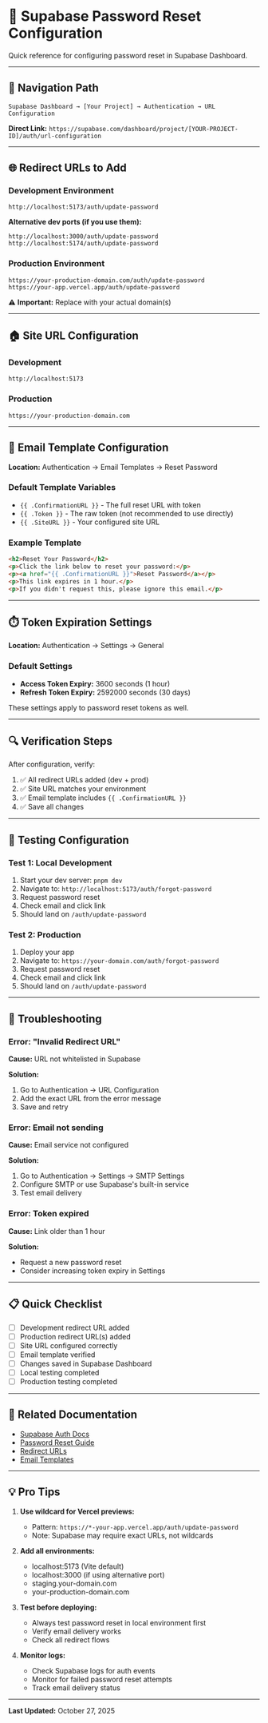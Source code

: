 # 🔐 Supabase Password Reset Configuration

Quick reference for configuring password reset in Supabase Dashboard.

---

## 📍 Navigation Path

```
Supabase Dashboard → [Your Project] → Authentication → URL Configuration
```

**Direct Link:** `https://supabase.com/dashboard/project/[YOUR-PROJECT-ID]/auth/url-configuration`

---

## 🌐 Redirect URLs to Add

### Development Environment

```
http://localhost:5173/auth/update-password
```

**Alternative dev ports (if you use them):**

```
http://localhost:3000/auth/update-password
http://localhost:5174/auth/update-password
```

### Production Environment

```
https://your-production-domain.com/auth/update-password
https://your-app.vercel.app/auth/update-password
```

⚠️ **Important:** Replace with your actual domain(s)

---

## 🏠 Site URL Configuration

### Development

```
http://localhost:5173
```

### Production

```
https://your-production-domain.com
```

---

## 📧 Email Template Configuration

**Location:** Authentication → Email Templates → Reset Password

### Default Template Variables

- `{{ .ConfirmationURL }}` - The full reset URL with token
- `{{ .Token }}` - The raw token (not recommended to use directly)
- `{{ .SiteURL }}` - Your configured site URL

### Example Template

```html
<h2>Reset Your Password</h2>
<p>Click the link below to reset your password:</p>
<p><a href="{{ .ConfirmationURL }}">Reset Password</a></p>
<p>This link expires in 1 hour.</p>
<p>If you didn't request this, please ignore this email.</p>
```

---

## ⏱️ Token Expiration Settings

**Location:** Authentication → Settings → General

### Default Settings

- **Access Token Expiry:** 3600 seconds (1 hour)
- **Refresh Token Expiry:** 2592000 seconds (30 days)

These settings apply to password reset tokens as well.

---

## 🔍 Verification Steps

After configuration, verify:

1. ✅ All redirect URLs added (dev + prod)
2. ✅ Site URL matches your environment
3. ✅ Email template includes `{{ .ConfirmationURL }}`
4. ✅ Save all changes

---

## 🧪 Testing Configuration

### Test 1: Local Development

1. Start your dev server: `pnpm dev`
2. Navigate to: `http://localhost:5173/auth/forgot-password`
3. Request password reset
4. Check email and click link
5. Should land on `/auth/update-password`

### Test 2: Production

1. Deploy your app
2. Navigate to: `https://your-domain.com/auth/forgot-password`
3. Request password reset
4. Check email and click link
5. Should land on `/auth/update-password`

---

## 🐛 Troubleshooting

### Error: "Invalid Redirect URL"

**Cause:** URL not whitelisted in Supabase

**Solution:**

1. Go to Authentication → URL Configuration
2. Add the exact URL from the error message
3. Save and retry

### Error: Email not sending

**Cause:** Email service not configured

**Solution:**

1. Go to Authentication → Settings → SMTP Settings
2. Configure SMTP or use Supabase's built-in service
3. Test email delivery

### Error: Token expired

**Cause:** Link older than 1 hour

**Solution:**

- Request a new password reset
- Consider increasing token expiry in Settings

---

## 📋 Quick Checklist

- [ ] Development redirect URL added
- [ ] Production redirect URL(s) added
- [ ] Site URL configured correctly
- [ ] Email template verified
- [ ] Changes saved in Supabase Dashboard
- [ ] Local testing completed
- [ ] Production testing completed

---

## 🔗 Related Documentation

- [Supabase Auth Docs](https://supabase.com/docs/guides/auth)
- [Password Reset Guide](https://supabase.com/docs/guides/auth/passwords#reset-password)
- [Redirect URLs](https://supabase.com/docs/guides/auth/redirect-urls)
- [Email Templates](https://supabase.com/docs/guides/auth/auth-email-templates)

---

## 💡 Pro Tips

1. **Use wildcard for Vercel previews:**
   - Pattern: `https://*-your-app.vercel.app/auth/update-password`
   - Note: Supabase may require exact URLs, not wildcards

2. **Add all environments:**
   - localhost:5173 (Vite default)
   - localhost:3000 (if using alternative port)
   - staging.your-domain.com
   - your-production-domain.com

3. **Test before deploying:**
   - Always test password reset in local environment first
   - Verify email delivery works
   - Check all redirect flows

4. **Monitor logs:**
   - Check Supabase logs for auth events
   - Monitor for failed password reset attempts
   - Track email delivery status

---

**Last Updated:** October 27, 2025
